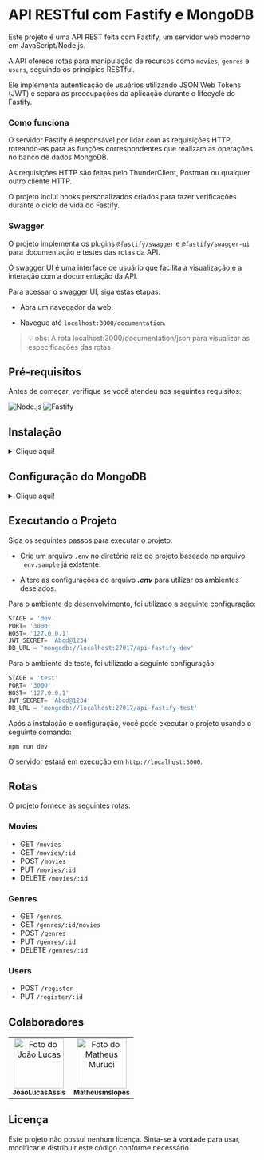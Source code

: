 # API RESTful com Fastify e MongoDB

Este projeto é uma API REST feita com Fastify, um servidor web moderno em JavaScript/Node.js.

A API oferece rotas para manipulação de recursos como `movies`, `genres` e `users`, seguindo os princípios RESTful.

Ele implementa autenticação de usuários utilizando JSON Web Tokens (JWT) e separa as preocupações da aplicação durante o lifecycle do Fastify.

### Como funciona

O servidor Fastify é responsável por lidar com as requisições HTTP, roteando-as para as funções correspondentes que realizam as operações no banco de dados MongoDB.

As requisições HTTP são feitas pelo ThunderClient, Postman ou qualquer outro cliente HTTP.

O projeto inclui hooks personalizados criados para fazer verificações durante o ciclo de vida do Fastify.

### Swagger

O projeto implementa os plugins `@fastify/swagger` e `@fastify/swagger-ui` para documentação e testes das rotas da API.

O swagger UI é uma interface de usuário que facilita a visualização e a interação com a documentação da API.

Para acessar o swagger UI, siga estas etapas:

* Abra um navegador da web.

* Navegue até `localhost:3000/documentation`.

> :bulb: obs: A rota localhost:3000/documentation/json para visualizar as especificações das rotas

## Pré-requisitos

Antes de começar, verifique se você atendeu aos seguintes requisitos:

![Node.js](https://img.shields.io/badge/Node.js-43853D?style=for-the-badge&logo=node.js&logoColor=white)
![Fastify](https://img.shields.io/badge/Fastify-202020?style=for-the-badge&logo=fastify&logoColor=white)

## Instalação
<details>
<summary>Clique aqui!</summary>
<p>

### Pré-requisitos para instalação!

![Git](https://img.shields.io/badge/Git-E34F26?style=for-the-badge&logo=git&logoColor=white)
![Node.js](https://img.shields.io/badge/Node.js-43853D?style=for-the-badge&logo=node.js&logoColor=white)
--------------------------------------------------------------------------------------------

Para começar, clone o repositório do projeto em seu ambiente local. Siga a etapa abaixo:

* Abra o terminal na pasta onde deseja clonar o repositório.

* Clone o repositório para o seu ambiente local usando o seguinte comando:

```git
git clone https://github.com/Matheusmslopes/APIRest-Fastify.git
```

> :warning: obs: Certifique-se de ter o git instalado antes de executar o comando no terminal

* Navegue até o diretório do projeto e execute o seguinte comando para instalar todas as dependências:

```git
npm install
```

* Atualize as variáveis de ambiente do arquivo `.env` conforme necessário.
</p>
</details>

## Configuração do MongoDB
<details>
<summary>Clique aqui!</summary>
<p>
O projeto utiliza o MongoDB como banco de dados. Abaixo estão os exemplos das coleções e seus campos:

### Coleção "movies"

```json
{
  "_id": ObjectId("614fdbd0$S31O5$2532b6d36"),
  "title": "Interestelar",
  "synopsis": "É um filme mt bom",
  "img_url": "https://alguma-url.jpeg",
  "release": "06/11/2024",
  "genre_id": "614fdbd0$S31O5$2532b6d37"
}
```

### Coleção "genres"

```json
{
  "_id": ObjectId("614fdbd0$S31O5$2532b6d37"),
  "style": "Ficção científica",
}
```

### Coleção "users"

```json
{
  "_id": ObjectId("614fdbd0$S31O5$2532b6d38"),
  "name": "João",
  "password": "1234",
  "admin": false
}
```
</p>
</details>

## Executando o Projeto

Siga os seguintes  passos para executar o projeto:

* Crie um arquivo `.env` no diretório raiz do projeto baseado no arquivo `.env.sample` já existente.
  
* Altere as configurações do arquivo ***.env*** para utilizar os ambientes desejados.

Para o ambiente de desenvolvimento, foi utilizado a seguinte configuração:

```javascript
STAGE = 'dev'
PORT= '3000'
HOST= '127.0.0.1'
JWT_SECRET= 'Abcd@1234'
DB_URL = 'mongodb://localhost:27017/api-fastify-dev'
```

Para o ambiente de teste, foi utilizado a seguinte configuração:

```javascript
STAGE = 'test'
PORT= '3000'
HOST= '127.0.0.1'
JWT_SECRET= 'Abcd@1234'
DB_URL = 'mongodb://localhost:27017/api-fastify-test'
```

Após a instalação e configuração, você pode executar o projeto usando o seguinte comando:

```node
npm run dev
```

O servidor estará em execução em `http://localhost:3000`.

## Rotas

O projeto fornece as seguintes rotas:

### Movies

* GET `/movies`
* GET `/movies/:id`
* POST `/movies`
* PUT `/movies/:id`
* DELETE `/movies/:id`

### Genres

* GET `/genres`
* GET `/genres/:id/movies`
* POST `/genres`
* PUT `/genres/:id`
* DELETE `/genres/:id`

### Users

* POST `/register`
* PUT `/register/:id`

## Colaboradores

<table>
  <tr>
    <!-- João Lucas -->
    <td align="center">
      <a href="https://github.com/JoaoLucasAssis">
        <img src="https://encrypted-tbn0.gstatic.com/images?q=tbn:ANd9GcQwxCRWlkfeigdbif83ap111RPNlGARl02wOF5OvW9zUA&s" width="100px;" height="100px;" alt="Foto do João Lucas"/><br>
        <sub>
          <b>JoaoLucasAssis</b>
        </sub>
      </a>
    </td>
    </td>
    <!-- Matheus Muruci -->
    <td align="center">
      <a href="https://github.com/Matheusmslopes">
        <img src="https://avatars.githubusercontent.com/u/100313664?v=4" width="100px;" height="100px;" alt="Foto do Matheus Muruci"/><br>
        <sub>
          <b>Matheusmslopes</b>
        </sub>
      </a>
    </td>
    </td>
  </tr>
</table>

## Licença

Este projeto não possui nenhum licença. Sinta-se à vontade para usar, modificar e distribuir este código conforme necessário.